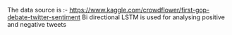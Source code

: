 The data source is :- https://www.kaggle.com/crowdflower/first-gop-debate-twitter-sentiment
Bi directional LSTM is used for analysing positive and negative tweets
